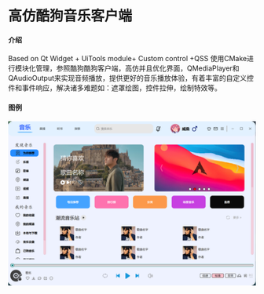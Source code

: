 # 高仿酷狗音乐客户端

#### 介绍
Based on Qt Widget + UiTools module+ Custom control +QSS
使用CMake进行模块化管理，参照酷狗酷狗客户端，高仿并且优化界面，QMediaPlayer和QAudioOutput来实现音频播放，提供更好的音乐播放体验，有着丰富的自定义控件和事件响应，解决诸多难题如：遮罩绘图，控件拉伸，绘制特效等。

#### 图例
![输入图片说明](image1.png)

